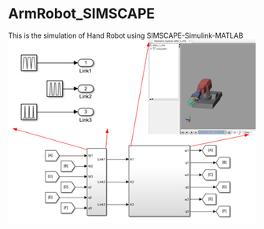# ArmRobot_SIMSCAPE
This is the simulation of Hand Robot using SIMSCAPE-Simulink-MATLAB
![This is simulink block](/drawing.bmp)
